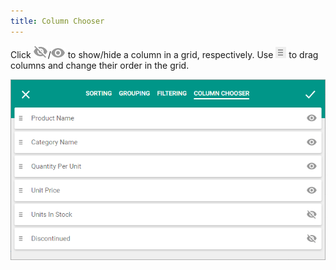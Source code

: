 ```yaml
---
title: Column Chooser
---
```

Click ![eud-grid-customizationdialog-show](../../../images/Img128929.png)/![eud-grid-customizationdialog-hide](../../../images/Img128930.png) to show/hide a column in a grid, respectively. Use ![eud-grid-customizationdialog-sorting-drag](../../../images/Img128887.png) to drag columns and change their order in the grid.

![eud-grid-customizationdialog-columnchooserpage](../../../images/Img128928.png)